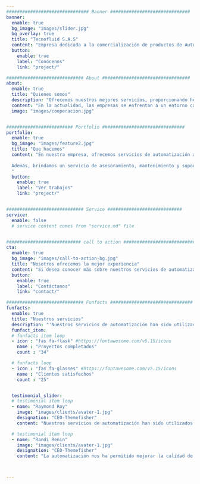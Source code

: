 ```yaml
---
############################### Banner ##############################
banner:
  enable: true
  bg_image: "images/slider.jpg"
  bg_overlay: true
  title: "Tecnofluid S.A.S"
  content: "Empresa dedicada a la comercialización de productos de Automatización Industrial"
  button:
    enable: true
    label: "Conócenos"
    link: "project/"

############################# About #################################
about:
  enable: true
  title: "Quienes somos"
  description: "Ofrecemos nuestros mejores servicios, proporcionando herramientas necesarias para el mejoramiento de sus procesos, ya que aseguramos la calidad en todos nuestros productos"
  content: "En la actualidad, las empresas se enfrentan a un entorno cada vez más competitivo y cambiante, que les exige adaptarse rápidamente a las necesidades de sus clientes y optimizar sus procesos internos. Para lograrlo, una de las soluciones más eficaces es la automatización, que consiste en utilizar tecnologías para realizar tareas repetitivas, complejas o de alto valor añadido de forma más rápida, precisa y rentable."
  image: "images/cooperacion.jpg"


######################### Portfolio ###############################
portfolio:
  enable: true
  bg_image: "images/feature2.jpg"
  title: "Que hacemos"
  content: "En nuestra empresa, ofrecemos servicios de automatización a medida para todo tipo de sectores y negocios. Nuestro equipo de expertos analiza las necesidades específicas de cada cliente y diseña soluciones personalizadas que se integran con sus sistemas existentes y les permiten mejorar su productividad, calidad, seguridad y satisfacción. 
  
  Además, brindamos un servicio de asesoramiento, mantenimiento y soporte técnico continuo para garantizar el correcto funcionamiento y la actualización de las soluciones implementadas..
  "
  button:
    enable: true
    label: "Ver trabajos"
    link: "project/"


############################# Service ############################
service:
  enable: false
  # service content comes from "service.md" file


############################ call to action ###########################
cta:
  enable: true
  bg_image: "images/call-to-action-bg.jpg"
  title: "Nosotros ofrecemos la mejor experiencia"
  content: "Si desea conocer más sobre nuestros servicios de automatización y cómo pueden ayudarle a impulsar su negocio, no dude en contactarnos. Estaremos encantados de atenderle y ofrecerle una propuesta sin compromiso."
  button:
    enable: true
    label: "Contáctanos"
    link: "contact/"

############################# Funfacts ###############################
funfacts:
  enable: true
  title: "Nuestros servicios"
  description: "'Nuestros servicios de automatización han sido utilizados por cientos de clientes satisfechos, que han podido comprobar los beneficios que aportan a sus negocios'"
  funfact_item:
  # funfacts item loop
  - icon : "fas fa-flask" #https://fontawesome.com/v5.15/icons
    name : "Proyectos completados"
    count : "34"

  # funfacts loop
  - icon : "fas fa-glasses" #https://fontawesome.com/v5.15/icons
    name : "Clientes satisfechos"
    count : "25"


  testimonial_slider:
  # testimonial item loop
  - name: "Raymond Roy"
    image: "images/clients/avater-1.jpg"
    designation: "CEO-Themefisher"
    content: "Nuestros servicios de automatización han sido utilizados por cientos de clientes satisfechos, que han podido comprobar los beneficios que aportan a sus negocios."

  # testimonial item loop
  - name: "Randi Renin"
    image: "images/clients/avater-1.jpg"
    designation: "CEO-Themefisher"
    content: "La automatización nos ha permitido mejorar la calidad de nuestros productos, al eliminar los errores humanos y los defectos de fabricación. Además, hemos ahorrado costes en mano de obra y energía."



---
```

